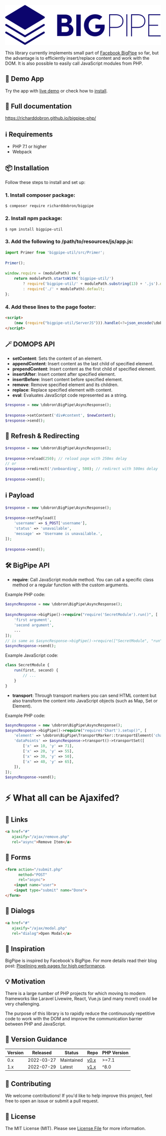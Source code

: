 <img src="bigpipe.svg">

This library currently implements small part of [Facebook BigPipe][blog] so far, but the advantage is to efficiently insert/replace content and work with the DOM. It is also possible to easily call JavaScript modules from PHP.

## 👀 Demo App
Try the app with [live demo](http://bigpipe.xf.cz) or check how to [install](demo-app/README.md).

## 📕 Full documentation
https://richarddobron.github.io/bigpipe-php/

## ℹ️ Requirements
* PHP 7.1 or higher
* Webpack

## 📦 Installation
Follow these steps to install and set up:

### 1. Install composer package:
```shell
$ composer require richarddobron/bigpipe
```

### 2. Install npm package:
```shell
$ npm install bigpipe-util
```

### 3. Add the following to /path/to/resources/js/app.js:
```javascript
import Primer from 'bigpipe-util/src/Primer';

Primer();

window.require = (modulePath) => {
    return modulePath.startsWith('bigpipe-util/')
        ? require('bigpipe-util/' + modulePath.substring(13) + '.js').default
        : require('./' + modulePath).default;
};
```

### 4. Add these lines to the page footer:
```html
<script>
    (new (require("bigpipe-util/ServerJS"))).handle(<?=json_encode(\dobron\BigPipe\BigPipe::jsmods())?>);
</script>
```


## 🪄 DOMOPS API
- **setContent**: Sets the content of an element.
- **appendContent**: Insert content as the last child of specified element.
- **prependContent**: Insert content as the first child of specified element.
- **insertAfter**: Insert content after specified element.
- **insertBefore**: Insert content before specified element.
- **remove**: Remove specified element and its children.
- **replace**: Replace specified element with content.
- **eval**: Evaluates JavaScript code represented as a string.

```php
$response = new \dobron\BigPipe\AsyncResponse();

$response->setContent('div#content', $newContent);
$response->send();
```

## 🔄 Refresh & Redirecting

```php
$response = new \dobron\BigPipe\AsyncResponse();

$response->reload(250); // reload page with 250ms delay
// or
$response->redirect('/onboarding', 500); // redirect with 500ms delay

$response->send();
```

## ℹ️ Payload

```php
$response = new \dobron\BigPipe\AsyncResponse();

$response->setPayload([
    'username' => $_POST['username'],
    'status' => 'unavailable',
    'message' => 'Username is unavailable.',
]);

$response->send();
```

## 🛠️ BigPipe API
- **require**: Call JavaScript module method. You can call a specific class method or a regular function with the custom arguments.

Example PHP code:
```php
$asyncResponse = new \dobron\BigPipe\AsyncResponse();

$asyncResponse->bigPipe()->require("require('SecretModule').run()", [
    'first argument',
    'second argument',
    ...
]);
// is same as $asyncResponse->bigPipe()->require(["SecretModule", "run"], ...)
$asyncResponse->send();
```
Example JavaScript code:
```javascript
class SecretModule {
    run(first, second) {
        // ...
    }
}
```
- **transport**: Through transport markers you can send HTML content but also transform the content into JavaScript objects (such as Map, Set or Element).

Example PHP code:
```php
$asyncResponse = new \dobron\BigPipe\AsyncResponse();
$asyncResponse->bigPipe()->require("require('Chart').setup()", [
    'element' => \dobron\BigPipe\TransportMarker::transportElement('chart-div'),
    'dataPoints' => $asyncResponse->transport()->transportSet([
        ['x' => 10, 'y' => 71],
        ['x' => 20, 'y' => 55],
        ['x' => 30, 'y' => 50],
        ['x' => 40, 'y' => 65],
    ]),
]);
$asyncResponse->send();
```

# ⚡️ What all can be Ajaxifed?

## 🔗 Links
```html
<a href="#"
   ajaxify="/ajax/remove.php"
   rel="async">Remove Item</a>
```

## 📝 Forms
```html
<form action="/submit.php"
      method="POST"
      rel="async">
    <input name="user">
    <input type="submit" name="Done">
</form>
```

## 💬 Dialogs
```html
<a href="#"
   ajaxify="/ajax/modal.php"
   rel="dialog">Open Modal</a>
```

## 🌟 Inspiration

BigPipe is inspired by Facebook's BigPipe. For more details
read their blog post: [Pipelining web pages for high performance][blog].

## 💡 Motivation

There is a large number of PHP projects for which moving to modern frameworks like Laravel Livewire, React, Vue.js (and many more!) could be very challenging.

The purpose of this library is to rapidly reduce the continuously repetitive code to work with the DOM and improve the communication barrier between PHP and JavaScript.

## 📑 Version Guidance

| Version | Released   | Status     | Repo                   | PHP Version |
|---------|------------|------------|------------------------|-------------|
| 0.x     | 2022-03-27 | Maintained | [v0.x][bigpipe-0-repo] | >=7.1       |
| 1.x     | 2022-07-29 | Latest     | [v1.x][bigpipe-1-repo] |  ^8.0       |

## 🤝 Contributing

We welcome contributions! If you'd like to help improve this project, feel free to open an issue or submit a pull request.

## 📜 License

The MIT License (MIT). Please see [License File](LICENSE) for more information.

[blog]: https://www.facebook.com/notes/facebook-engineering/bigpipe-pipelining-web-pages-for-high-performance/389414033919
[bigpipe-0-repo]: https://github.com/richarddobron/bigpipe-php/tree/0.x
[bigpipe-1-repo]: https://github.com/richarddobron/bigpipe-php
